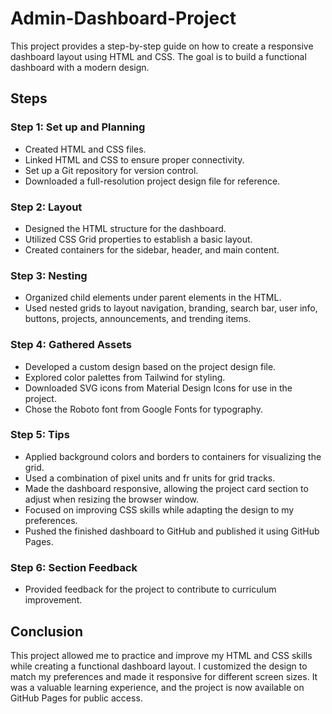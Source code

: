 # Admin-Dashboard-Project


This project provides a step-by-step guide on how to create a responsive dashboard layout using HTML and CSS. The goal is to build a functional dashboard with a modern design.

## Steps

### Step 1: Set up and Planning

- Created HTML and CSS files.
- Linked HTML and CSS to ensure proper connectivity.
- Set up a Git repository for version control.
- Downloaded a full-resolution project design file for reference.

### Step 2: Layout

- Designed the HTML structure for the dashboard.
- Utilized CSS Grid properties to establish a basic layout.
- Created containers for the sidebar, header, and main content.

### Step 3: Nesting

- Organized child elements under parent elements in the HTML.
- Used nested grids to layout navigation, branding, search bar, user info, buttons, projects, announcements, and trending items.

### Step 4: Gathered Assets

- Developed a custom design based on the project design file.
- Explored color palettes from Tailwind for styling.
- Downloaded SVG icons from Material Design Icons for use in the project.
- Chose the Roboto font from Google Fonts for typography.

### Step 5: Tips

- Applied background colors and borders to containers for visualizing the grid.
- Used a combination of pixel units and fr units for grid tracks.
- Made the dashboard responsive, allowing the project card section to adjust when resizing the browser window.
- Focused on improving CSS skills while adapting the design to my preferences.
- Pushed the finished dashboard to GitHub and published it using GitHub Pages.

### Step 6: Section Feedback

- Provided feedback for the project to contribute to curriculum improvement.

## Conclusion

This project allowed me to practice and improve my HTML and CSS skills while creating a functional dashboard layout. I customized the design to match my preferences and made it responsive for different screen sizes. It was a valuable learning experience, and the project is now available on GitHub Pages for public access.